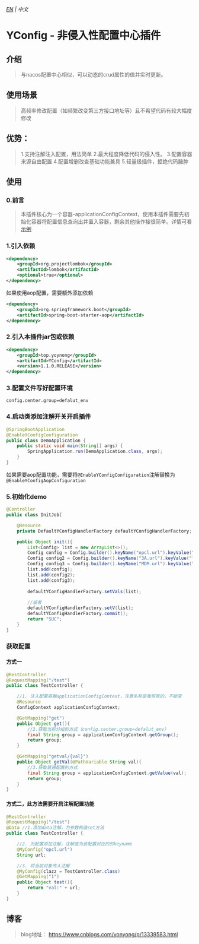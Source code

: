 *_[EN](https://github.com/yonyong/YConfig/blob/master/readme.md) | 中文_*

# YConfig - 非侵入性配置中心插件

## 介绍
> 与nacos配置中心相似，可以动态的crud属性的值并实时更新。

## 使用场景
> 高频率修改配置（如频繁改变第三方接口地址等）且不希望代码有较大幅度修改

## 优势：
> 1.支持注解注入配置，用法简单
> 2.最大程度降低代码的侵入性。
> 3.配置容器来源自由配置
> 4.配置增删改查基础功能兼具
> 5.轻量级插件，拒绝代码臃肿

## 使用
### 0.前言

> 本插件核心为一个容器-applicationConfigContext，使用本插件需要先初始化容器将配置信息查询出并置入容器，剩余其他操作接很简单。详情可看[示例](https://github.com/yonyong/yconfig-demo)

### 1.引入依赖
```xml
<dependency>
    <groupId>org.projectlombok</groupId>
    <artifactId>lombok</artifactId>
    <optional>true</optional>
</dependency>
```
如果使用aop配置，需要额外添加依赖
```xml
<dependency>
    <groupId>org.springframework.boot</groupId>
    <artifactId>spring-boot-starter-aop</artifactId>
</dependency>
```
### 2.引入本插件jar包或依赖
```xml
<dependency>
    <groupId>top.yoynong</groupId>
    <artifactId>YConfig</artifactId>
    <version>1.1.0.RELEASE</version>
</dependency>
```

### 3.配置文件写好配置环境
```properties
config.center.group=defalut_env
```
### 4.启动类添加注解开关开启插件
```java
@SpringBootApplication
@EnableYConfigConfiguration
public class DemoApplication {
	public static void main(String[] args) {
		SpringApplication.run(DemoApplication.class, args);
	}
}
```
如果需要aop配置功能，需要将```@EnableYConfigConfiguration```注解替换为```@EnableYConfigAopConfiguration```

### 5.初始化demo
```java
@Controller
public class InitJob{

    @Resource
    private DefaultYConfigHandlerFactory defaultYConfigHandlerFactory;

    public Object init(){
        List<Config> list = new ArrayList<>();
        Config config = Config.builder().keyName("opcl.url").keyValue("localhost:8080/opcl2.0").build();
        Config config2 = Config.builder().keyName("3A.url").keyValue("localhost//3A.url").build();
        Config config3 = Config.builder().keyName("MDM.url").keyValue("localhost:8888/MDM").build();
        list.add(config);
        list.add(config2);
        list.add(config3);
        
        defaultYConfigHandlerFactory.setVals(list);
        
        //或者
        defaultYConfigHandlerFactory.setV(list);
        defaultYConfigHandlerFactory.commit();
        return "SUC";
    }
}
```
### 获取配置
#### 方式一
```java
@RestController
@RequestMapping("/test")
public class TestController {

    //1. 注入配置容器applicationConfigContext，注意名称是我写死的，不能变
    @Resource
    ConfigContext applicationConfigContext;

    @GetMapping("get")
    public Object get(){
        //2.获取当前分组的方式（config.center.group=defalut_env）
        final String group = applicationConfigContext.getGroup();
        return group;
    }

    @GetMapping("getval/{val}")
    public Object getVal(@PathVariable String val){
        //3.获取普通配置的方式
        final String group = applicationConfigContext.getValue(val);
        return group;
    }
}
```
#### 方式二，此方法需要开启注解配置功能
```java
@RestController
@RequestMapping("/test")
@Data //1.添加data注解，为参数构造set方法
public class TestController {

    //2. 为配置添加注解，注解值为该配置对应的的keyname
    @MyConfig("opcl.url")
    String url;

    //3. 将当前对象传入注解
    @MyConfig(clazz = TestController.class)
    @GetMapping("1")
    public Object test(){
        return "val:" + url;
    }
}
```
## 博客
> blog地址： https://www.cnblogs.com/yonyong/p/13339583.html
